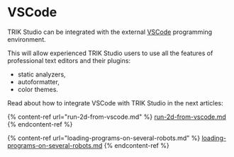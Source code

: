 # VSCode

TRIK Studio can be integrated with the external [VSCode](https://code.visualstudio.com) programming environment.

This will allow experienced TRIK Studio users to use all the features of professional text editors and their plugins:

* static analyzers,
* autoformatter,
* color themes.

Read about how to integrate VSCode with TRIK Studio in the next articles:

{% content-ref url="run-2d-from-vscode.md" %}
[run-2d-from-vscode.md](run-2d-from-vscode.md)
{% endcontent-ref %}

{% content-ref url="loading-programs-on-several-robots.md" %}
[loading-programs-on-several-robots.md](loading-programs-on-several-robots.md)
{% endcontent-ref %}
